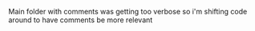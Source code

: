 Main folder with comments was getting too verbose so i'm shifting code around to have comments be more relevant
